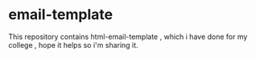 # email-template
This repository contains html-email-template , which i have done for my college , hope it helps so i'm sharing it.
